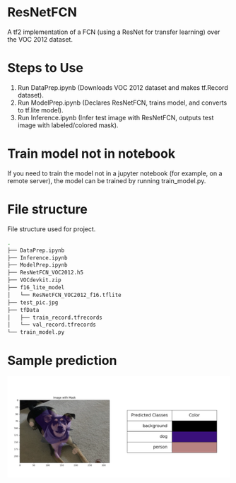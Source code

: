 # ResNetFCN
A tf2 implementation of a FCN (using a ResNet for transfer learning) over the VOC 2012 dataset.

# Steps to Use
1. Run DataPrep.ipynb (Downloads VOC 2012 dataset and makes tf.Record dataset).
2. Run ModelPrep.ipynb (Declares ResNetFCN, trains model, and converts to tf.lite model).
3. Run Inference.ipynb (Infer test image with ResNetFCN, outputs test image with labeled/colored mask).

# Train model not in notebook
If you need to train the model not in a jupyter notebook (for example, on a remote server),
the model can be trained by running train_model.py.

# File structure
File structure used for project.
``` bash
.
├── DataPrep.ipynb
├── Inference.ipynb
├── ModelPrep.ipynb
├── ResNetFCN_VOC2012.h5
├── VOCdevkit.zip
├── f16_lite_model
│   └── ResNetFCN_VOC2012_f16.tflite
├── test_pic.jpg
├── tfData
│   ├── train_record.tfrecords
│   └── val_record.tfrecords
└── train_model.py
```

# Sample prediction
![alt text](sample_pred.png)
